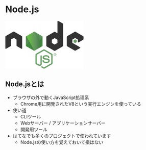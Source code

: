 Node.js
================================================================

<img alt="Node.js logo" src="./nodejs/nodejs-logo.png" height="150"/>

## Node.jsとは

- ブラウザの外で動くJavaScript処理系
  - Chrome用に開発されたV8という実行エンジンを使っている
- 使い道
  - CLIツール
  - Webサーバー / アプリケーションサーバー
  - 開発用ツール
- はてなでも多くのプロジェクトで使われています
  - Node.jsの使い方を覚えておいて損はない
